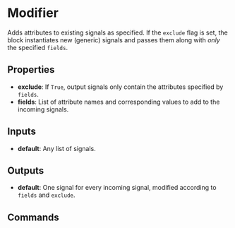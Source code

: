 Modifier
========
Adds attributes to existing signals as specified. If the `exclude` flag is set, the block instantiates new (generic) signals and passes them along with *only* the specified `fields`.

Properties
----------
- **exclude**: If `True`, output signals only contain the attributes specified by `fields`.
- **fields**: List of attribute names and corresponding values to add to the incoming signals.

Inputs
------
- **default**: Any list of signals.

Outputs
-------
- **default**: One signal for every incoming signal, modified according to `fields` and `exclude`.

Commands
--------

